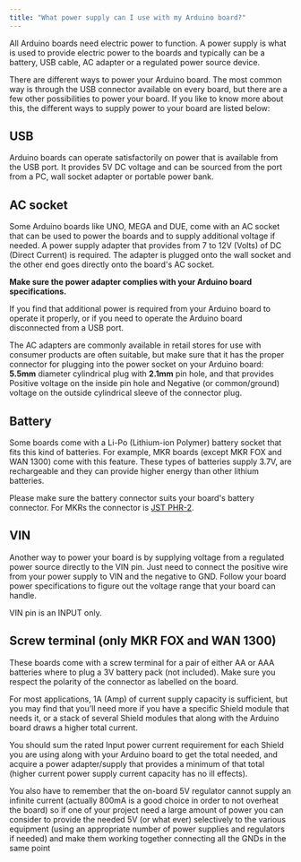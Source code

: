 ```yaml
---
title: "What power supply can I use with my Arduino board?"
---
```


All Arduino boards need electric power to function. A power supply is what is used to provide electric power to the boards and typically can be a battery, USB cable, AC adapter or a regulated power source device.

There are different ways to power your Arduino board. The most common way is through the USB connector available on every board, but there are a few other possibilities to power your board. If you like to know more about this, the different ways to supply power to your board are listed below:

## USB

Arduino boards can operate satisfactorily on power that is available from the USB port. It provides 5V DC voltage and can be sourced from the port from a PC, wall socket adapter or portable power bank.

## AC socket

Some Arduino boards like UNO, MEGA and DUE, come with an AC socket that can be used to power the boards and to supply additional voltage if needed. A power supply adapter that provides from 7 to 12V (Volts) of DC (Direct Current) is required. The adapter is plugged onto the wall socket and the other end goes directly onto the board's AC socket.

**Make sure the power adapter complies with your Arduino board specifications.**

If you find that additional power is required from your Arduino board to operate it properly, or if you need to operate the Arduino board disconnected from a USB port.

The AC adapters are commonly available in retail stores for use with consumer products are often suitable, but make sure that it has the proper connector for plugging into the power socket on your Arduino board: **5.5mm** diameter cylindrical plug with **2.1mm** pin hole, and that provides Positive voltage on the inside pin hole and Negative (or common/ground) voltage on the outside cylindrical sleeve of the connector plug.

## Battery

Some boards come with a Li-Po (Lithium-ion Polymer) battery socket that fits this kind of batteries. For example, MKR boards (except MKR FOX and WAN 1300) come with this feature. These types of batteries supply 3.7V, are rechargeable and they can provide higher energy than other lithium batteries.

Please make sure the battery connector suits your board's battery connector. For MKRs the connector is [JST PHR-2](https://www.digikey.se/product-detail/en/jst-sales-america-inc/PHR-2/455-1165-ND/608607).

## VIN

Another way to power your board is by supplying voltage from a regulated power source directly to the VIN pin. Just need to connect the positive wire from your power supply to VIN and the negative to GND. Follow your board power specifications to figure out the voltage range that your board can handle.

VIN pin is an INPUT only.

## Screw terminal (only MKR FOX and WAN 1300)

These boards come with a screw terminal for a pair of either AA or AAA batteries where to plug a 3V battery pack (not included). Make sure you respect the polarity of the connector as labelled on the board.

For most applications, 1A (Amp) of current supply capacity is sufficient, but you may find that you’ll need more if you have a specific Shield module that needs it, or a stack of several Shield modules that along with the Arduino board draws a higher total current.

You should sum the rated Input power current requirement for each Shield you are using along with your Arduino board to get the total needed, and acquire a power adapter/supply that provides a minimum of that total (higher current power supply current capacity has no ill effects).

You also have to remember that the on-board 5V regulator cannot supply an infinite current (actually 800mA is a good choice in order to not overheat the board) so if one of your project need a large amount of power you can consider to provide the needed 5V (or what ever) selectively to the various equipment (using an appropriate number of power supplies and regulators if needed) and make them working together connecting all the GNDs in the same point
